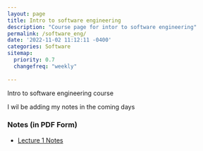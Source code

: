```yaml
---
layout: page
title: Intro to software engineering
description: "Course page for intor to software engineering"
permalink: /software_eng/
date: '2022-11-02 11:12:11 -0400'
categories: Software
sitemap:
  priority: 0.7
  changefreq: "weekly"
  
---
```

Intro to software engineering course


I wil be adding my notes in the coming days

### Notes (in PDF Form)

* [Lecture 1 Notes](/static/software-notes/Lesson1.pdf)

<!-- ### Useful Links -->

